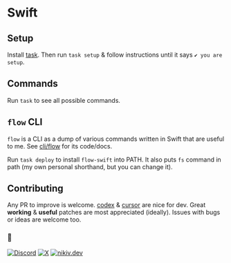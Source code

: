 # Swift

## Setup

Install [task](https://taskfile.dev/docs/installation). Then run `task setup` & follow instructions until it says `✔️ you are setup`.

## Commands

Run `task` to see all possible commands.

## `flow` CLI

`flow` is a CLI as a dump of various commands written in Swift that are useful to me. See [cli/flow](cli/flow) for its code/docs.

Run `task deploy` to install `flow-swift` into PATH. It also puts `fs` command in path (my own personal shorthand, but you can change it).

## Contributing

Any PR to improve is welcome. [codex](https://github.com/openai/codex) & [cursor](https://cursor.com) are nice for dev. Great **working** & **useful** patches are most appreciated (ideally). Issues with bugs or ideas are welcome too.

### 🖤

[![Discord](https://go.nikiv.dev/badge-discord)](https://go.nikiv.dev/discord) [![X](https://go.nikiv.dev/badge-x)](https://x.com/nikivdev) [![nikiv.dev](https://go.nikiv.dev/badge-nikiv)](https://nikiv.dev)

